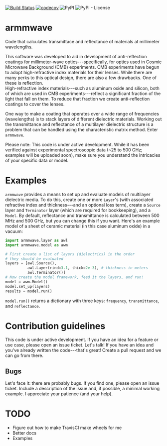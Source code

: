 [![Build 
Status](https://travis-ci.org/anadolski/armmwave.svg?branch=master)](https://travis-ci.org/anadolski/armmwave)
[![codecov](https://codecov.io/gh/anadolski/armmwave/branch/master/graph/badge.svg)](https://codecov.io/gh/anadolski/armmwave)
![PyPI](https://img.shields.io/pypi/v/armmwave.svg)
![PyPI - License](https://img.shields.io/pypi/l/armmwave.svg)
# armmwave
Code that calculates transmittace and reflectance of materials at millimeter 
wavelengths.

This software was developed to aid in development of anti-reflection coatings 
for millimeter-wave optics---specifically, for optics used in Cosmic Microwave 
Background (CMB) experiments. CMB experiments have begun to adopt 
high-refractive index materials for their lenses. While there are many perks to 
this optical design, there are also a few drawbacks. One of these is reflection.  
High-refractive index materials---such as aluminum oxide and silicon, both of 
which are used in CMB experiments---reflect a significant fraction of the light 
that fall on them. To reduce that fraction we create anti-reflection coatings to 
cover the lenses.

One way to make a coating that operates over a wide range of frequencies 
(wavelengths) is to stack layers of different dielectric materials. Working out 
the transmittance and reflectance of a multilayer dielectric structure is a 
problem that can be handled using the characteristic matrix method. Enter 
`armmwave`.

Please note: This code is under active development. While it has been verified 
against experimental spectroscopic data (~25 to 500 GHz; examples will be 
uploaded soon), make sure you understand the intricacies of your specific data 
or model.

# Examples
`armmwave` provides a means to set up and evaluate models of multilayer 
dielectric media. To do this, create one or more `Layer`'s (with associated 
refractive index and thickness---and an optional loss term), create a `Source` 
layer and `Terminator` layer (which are required for bookkeeping), and a 
`Model`. By default, reflectance and transmittance is calculated between 500 MHz 
and 500 GHz, but you can change this if you want. Here's an example model of a 
sheet of ceramic material (in this case aluminum oxide) in a vacuum:

```python
import armmwave.layer as awl
import armmwave.model as awm

# First create a list of layers (dielectrics) in the order
# they should be evaluated
layers = [awl.Source(),
          awl.Layer(rind=3.1, thick=2e-3), # thickness in meters
          awl.Terminator()]
# Now create the model framework, feed it the layers, and run!
model = awm.Model()
model.set_up(layers)
results = model.run()
```

`model.run()` returns a dictionary with three keys: `frequency`, 
`transmittance`, and `reflectance`.

# Contribution guidelines
This code is under active development. If you have an idea for a feature or use 
case, please open an issue ticket. Let's talk! If you have an idea and you've 
already written the code---that's great! Create a pull request and we can go 
from there.

## Bugs
Let's face it: there are probably bugs. If you find one, please open an issue 
ticket. Include a description of the issue and, if possible, a minimal working 
example. I appreciate your patience (and your help).

# TODO
 * Figure out how to make TravisCI make wheels for me
 * Better docs
 * Examples

